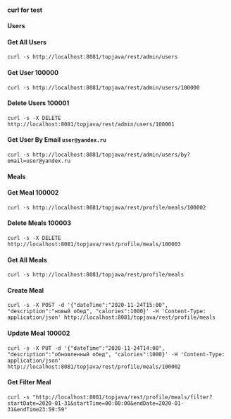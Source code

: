 #### curl for test

####        Users

#### Get All Users
`curl -s http://localhost:8081/topjava/rest/admin/users`

#### Get User 100000
`curl -s http://localhost:8081/topjava/rest/admin/users/100000`

#### Delete Users 100001
`curl -s -X DELETE http://localhost:8081/topjava/rest/admin/users/100001`

#### Get User By Email `user@yandex.ru`
`curl -s http://localhost:8081/topjava/rest/admin/users/by?email=user@yandex.ru`

####        Meals

#### Get Meal 100002
`curl -s http://localhost:8081/topjava/rest/profile/meals/100002`

#### Delete Meals 100003
`curl -s -X DELETE http://localhost:8081/topjava/rest/profile/meals/100003`

#### Get All Meals
`curl -s http://localhost:8081/topjava/rest/profile/meals`

#### Create Meal
`curl -s -X POST -d '{"dateTime":"2020-11-24T15:00", "description":"новый обед", "calories":1000}' -H 'Content-Type: application/json' http://localhost:8081/topjava/rest/profile/meals`

#### Update Meal 100002
`curl -s -X PUT -d '{"dateTime":"2020-11-24T14:00", "description":"обновленный обед", "calories":1000}' -H 'Content-Type: application/json' http://localhost:8081/topjava/rest/profile/meals/100002`

#### Get Filter Meal
`curl -s "http://localhost:8081/topjava/rest/profile/meals/filter?startDate=2020-01-31&startTime=00:00:00&endDate=2020-01-31&endTime23:59:59"`